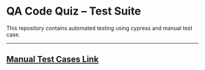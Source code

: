 # QA Code Quiz – Test Suite

This repository contains automated testing using cypress and manual test case.

---

[Manual Test Cases Link](https://docs.google.com/spreadsheets/d/1SXUzMHMtkn94PoTAhxfwWh5WNR8Ygd6uUirZle4lgT8/edit?usp=sharing)
---


